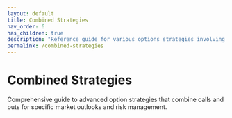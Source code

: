 ```yaml
---
layout: default
title: Combined Strategies
nav_order: 6
has_children: true
description: "Reference guide for various options strategies involving calls and puts."
permalink: /combined-strategies
---
```


# Combined Strategies

Comprehensive guide to advanced option strategies that combine calls and puts for specific market outlooks and risk management.
